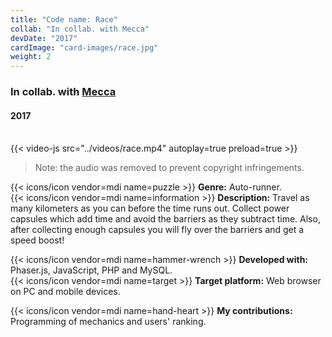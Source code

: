 ```yaml
---
title: "Code name: Race"
collab: "In collab. with Mecca"
devDate: "2017"
cardImage: "card-images/race.jpg"
weight: 2
---
```


### In collab. with [Mecca](https://meccanimation.com/)
#### 2017
\
{{< video-js src="../videos/race.mp4" autoplay=true preload=true >}}
> Note: the audio was removed to prevent copyright infringements.

{{< icons/icon vendor=mdi name=puzzle >}} **Genre:** Auto-runner.\
{{< icons/icon vendor=mdi name=information >}} **Description:**
Travel as many kilometers as you can before the time runs out.
Collect power capsules which add time and avoid the barriers as they subtract time.
Also, after collecting enough capsules you will fly over the barriers and get a speed boost!

{{< icons/icon vendor=mdi name=hammer-wrench >}} **Developed with:** Phaser.js, JavaScript, PHP and MySQL.\
{{< icons/icon vendor=mdi name=target >}} **Target platform:** Web browser on PC and mobile devices.

{{< icons/icon vendor=mdi name=hand-heart >}} **My contributions:** Programming of mechanics and users' ranking.
